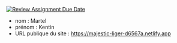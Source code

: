 [![Review Assignment Due Date](https://classroom.github.com/assets/deadline-readme-button-24ddc0f5d75046c5622901739e7c5dd533143b0c8e959d652212380cedb1ea36.svg)](https://classroom.github.com/a/SKyKHAPL)
- nom : Martel
- prénom : Kentin
- URL publique du site : https://majestic-liger-d6567a.netlify.app
